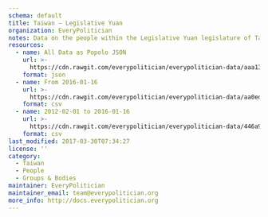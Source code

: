 ```yaml
---
schema: default
title: Taiwan — Legislative Yuan
organization: EveryPolitician
notes: Data on the people within the Legislative Yuan legislature of Taiwan.
resources:
  - name: All Data as Popolo JSON
    url: >-
      https://cdn.rawgit.com/everypolitician/everypolitician-data/aaa13e278565ff37128a7bdceffc24dfec979293/data/Taiwan/Legislative_Yuan/ep-popolo-v1.0.json
    format: json
  - name: From 2016-01-16
    url: >-
      https://cdn.rawgit.com/everypolitician/everypolitician-data/aa0edea0fe7e8ce83fac174facf5c58bbe36dfcf/data/Taiwan/Legislative_Yuan/term-9.csv
    format: csv
  - name: 2012-02-01 to 2016-01-16
    url: >-
      https://cdn.rawgit.com/everypolitician/everypolitician-data/446a92ae221831e3d5ece1c8c3c84aa6eccc5b7d/data/Taiwan/Legislative_Yuan/term-8.csv
    format: csv
last_modified: 2017-03-30T07:34:27
license: ''
category:
  - Taiwan
  - People
  - Groups & Bodies
maintainer: EveryPolitician
maintainer_email: team@everypolitician.org
more_info: http://docs.everypolitician.org
---
```

